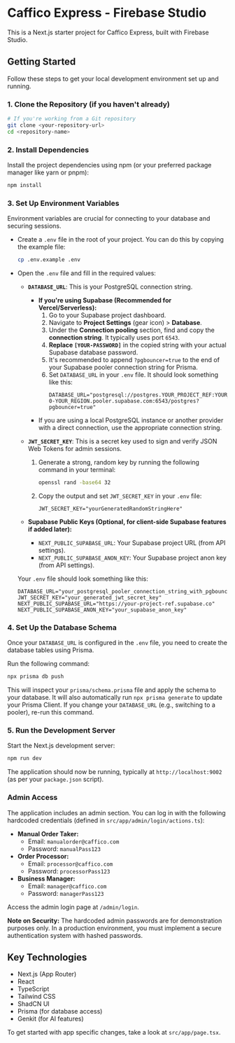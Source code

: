 
# Caffico Express - Firebase Studio

This is a Next.js starter project for Caffico Express, built with Firebase Studio.

## Getting Started

Follow these steps to get your local development environment set up and running.

### 1. Clone the Repository (if you haven't already)

```bash
# If you're working from a Git repository
git clone <your-repository-url>
cd <repository-name>
```

### 2. Install Dependencies

Install the project dependencies using npm (or your preferred package manager like yarn or pnpm):

```bash
npm install
```

### 3. Set Up Environment Variables

Environment variables are crucial for connecting to your database and securing sessions.

*   Create a `.env` file in the root of your project. You can do this by copying the example file:
    ```bash
    cp .env.example .env
    ```
*   Open the `.env` file and fill in the required values:

    *   **`DATABASE_URL`**: This is your PostgreSQL connection string.
        *   **If you're using Supabase (Recommended for Vercel/Serverless):**
            1.  Go to your Supabase project dashboard.
            2.  Navigate to **Project Settings** (gear icon) > **Database**.
            3.  Under the **Connection pooling** section, find and copy the **connection string**. It typically uses port `6543`.
            4.  **Replace `[YOUR-PASSWORD]`** in the copied string with your actual Supabase database password.
            5.  It's recommended to append `?pgbouncer=true` to the end of your Supabase pooler connection string for Prisma.
            6.  Set `DATABASE_URL` in your `.env` file. It should look something like this:
                ```env
                DATABASE_URL="postgresql://postgres.YOUR_PROJECT_REF:YOUR_DATABASE_PASSWORD@aws-0-YOUR_REGION.pooler.supabase.com:6543/postgres?pgbouncer=true"
                ```
        *   If you are using a local PostgreSQL instance or another provider with a direct connection, use the appropriate connection string.

    *   **`JWT_SECRET_KEY`**: This is a secret key used to sign and verify JSON Web Tokens for admin sessions.
        1.  Generate a strong, random key by running the following command in your terminal:
            ```bash
            openssl rand -base64 32
            ```
        2.  Copy the output and set `JWT_SECRET_KEY` in your `.env` file:
            ```env
            JWT_SECRET_KEY="yourGeneratedRandomStringHere"
            ```
    *   **Supabase Public Keys (Optional, for client-side Supabase features if added later):**
        *   `NEXT_PUBLIC_SUPABASE_URL`: Your Supabase project URL (from API settings).
        *   `NEXT_PUBLIC_SUPABASE_ANON_KEY`: Your Supabase project anon key (from API settings).

    Your `.env` file should look something like this:
    ```env
    DATABASE_URL="your_postgresql_pooler_connection_string_with_pgbouncer_true"
    JWT_SECRET_KEY="your_generated_jwt_secret_key"
    NEXT_PUBLIC_SUPABASE_URL="https://your-project-ref.supabase.co"
    NEXT_PUBLIC_SUPABASE_ANON_KEY="your_supabase_anon_key"
    ```

### 4. Set Up the Database Schema

Once your `DATABASE_URL` is configured in the `.env` file, you need to create the database tables using Prisma.

Run the following command:

```bash
npx prisma db push
```

This will inspect your `prisma/schema.prisma` file and apply the schema to your database. It will also automatically run `npx prisma generate` to update your Prisma Client. If you change your `DATABASE_URL` (e.g., switching to a pooler), re-run this command.

### 5. Run the Development Server

Start the Next.js development server:

```bash
npm run dev
```

The application should now be running, typically at `http://localhost:9002` (as per your `package.json` script).

### Admin Access

The application includes an admin section. You can log in with the following hardcoded credentials (defined in `src/app/admin/login/actions.ts`):

*   **Manual Order Taker:**
    *   Email: `manualorder@caffico.com`
    *   Password: `manualPass123`
*   **Order Processor:**
    *   Email: `processor@caffico.com`
    *   Password: `processorPass123`
*   **Business Manager:**
    *   Email: `manager@caffico.com`
    *   Password: `managerPass123`

Access the admin login page at `/admin/login`.

**Note on Security:** The hardcoded admin passwords are for demonstration purposes only. In a production environment, you must implement a secure authentication system with hashed passwords.

## Key Technologies

*   Next.js (App Router)
*   React
*   TypeScript
*   Tailwind CSS
*   ShadCN UI
*   Prisma (for database access)
*   Genkit (for AI features)

To get started with app specific changes, take a look at `src/app/page.tsx`.
